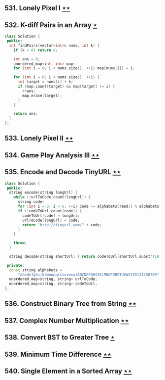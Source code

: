 ## 531. Lonely Pixel I [$\star\star$](https://leetcode.com/problems/lonely-pixel-i)

## 532. K-diff Pairs in an Array [$\star$](https://leetcode.com/problems/k-diff-pairs-in-an-array)

```cpp
class Solution {
 public:
  int findPairs(vector<int>& nums, int k) {
    if (k < 0) return 0;

    int ans = 0;
    unordered_map<int, int> map;
    for (int i = 0; i < nums.size(); ++i) map[nums[i]] = i;

    for (int i = 0; i < nums.size(); ++i) {
      int target = nums[i] + k;
      if (map.count(target) && map[target] != i) {
        ++ans;
        map.erase(target);
      }
    }

    return ans;
  }
};
```

## 533. Lonely Pixel II [$\star\star$](https://leetcode.com/problems/lonely-pixel-ii)

## 534. Game Play Analysis III [$\star\star$](https://leetcode.com/problems/game-play-analysis-iii)

## 535. Encode and Decode TinyURL [$\star\star$](https://leetcode.com/problems/encode-and-decode-tinyurl)

```cpp
class Solution {
 public:
  string encode(string longUrl) {
    while (!urlToCode.count(longUrl)) {
      string code;
      for (int i = 0; i < 6; ++i) code += alphabets[rand() % alphabets.size()];
      if (!codeToUrl.count(code)) {
        codeToUrl[code] = longUrl;
        urlToCode[longUrl] = code;
        return "http://tinyurl.com/" + code;
      }
    }

    throw;
  }

  string decode(string shortUrl) { return codeToUrl[shortUrl.substr(19)]; }

 private:
  const string alphabets =
      "abcdefghijklmnopqrstuvwxyzABCDEFGHIJKLMNOPQRSTUVWXYZ0123456789";
  unordered_map<string, string> urlToCode;
  unordered_map<string, string> codeToUrl;
};
```

## 536. Construct Binary Tree from String [$\star\star$](https://leetcode.com/problems/construct-binary-tree-from-string)

## 537. Complex Number Multiplication [$\star\star$](https://leetcode.com/problems/complex-number-multiplication)

## 538. Convert BST to Greater Tree [$\star$](https://leetcode.com/problems/convert-bst-to-greater-tree)

## 539. Minimum Time Difference [$\star\star$](https://leetcode.com/problems/minimum-time-difference)

## 540. Single Element in a Sorted Array [$\star\star$](https://leetcode.com/problems/single-element-in-a-sorted-array)
